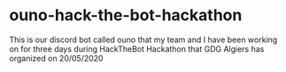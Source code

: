 # ouno-hack-the-bot-hackathon
This is our discord bot called ouno that my team and I have been working on for three days during HackTheBot Hackathon that GDG Algiers has organized on 20/05/2020 
